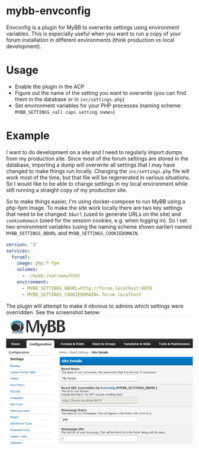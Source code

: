 # mybb-envconfig
Envconfig is a plugin for MyBB to overwrite settings using environment variables.
This is especially useful when you want to run a copy of your forum installation in different environments (think production vs local development).

# Usage

* Enable the plugin in the ACP
* Figure out the name of the setting you want to overwrite (you can find them in the database or in `inc/settings.php`)
* Set environment variables for your PHP processes (naming scheme: `MYBB_SETTINGS_<all caps setting name>`)

# Example

I want to do development on a site and I need to regularly import dumps from my production site. Since most of the forum settings are stored in the database, 
importing a dump will overwrite all settings that I may have changed to make things run locally. Changing the `inc/settings.php` file will work most of the
time, but that file will be regenerated in various situations. So I would like to be able to change settings in my local environment while still running
a straight copy of my production site.  

So to make things easier, I'm using docker-compose to run MyBB using a php-fpm image. To make the site work locally there are two key settings that need to
be changed: `bburl` (used to generate URLs on the site) and `cookiedomain` (used for the session cookies, e.g. when logging in). So I set two environment
variables (using the naming scheme shown earlier) named `MYBB_SETTINGS_BBURL` and `MYBB_SETTINGS_COOKIEDOMAIN`.

```yaml
version: '3'
services:
  forum7:
    image: php:7-fpm
    volumes:
      - ./mybb:/var/www/html
    environment:
      - MYBB_SETTINGS_BBURL=http://forum.localhost:8070
      - MYBB_SETTINGS_COOKIEDOMAIN=.forum.localhost
```

The plugin will attempt to make it obvious to admins which settings were overridden. See the screenshot below:  
![Screenshot of MyBB ACP](screenshot.png)
